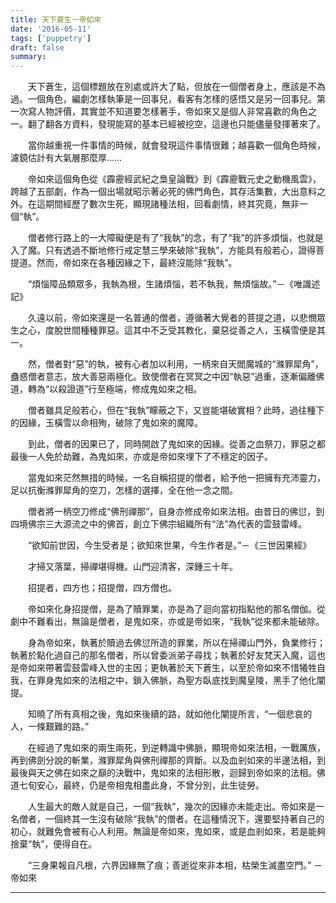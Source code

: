```yaml
---
title: 天下蒼生－帝如來
date: '2016-05-11'
tags: ['puppetry']
draft: false
summary: 
---
```


　　天下蒼生，這個標題放在別處或許大了點，但放在一個僧者身上，應該是不為過。一個角色，編劇怎樣執筆是一回事兒，看客有怎樣的感悟又是另一回事兒。第一次寫人物評價，其實並不知道要怎樣著手，帝如來又是個人非常喜歡的角色之一。翻了翻各方資料，發現能寫的基本已經被挖空，這邊也只能儘量發揮著來了。

　　當你越重視一件事情的時候，就會發現這件事情很難；越喜歡一個角色時候，濾鏡估計有大氣層那麼厚……

　　帝如來這個角色從《霹靂經武紀之梟皇論戰》到《霹靂戰元史之動機風雲》，跨越了五部劇，作為一個出場就昭示著必死的佛門角色，其存活集數，大出意料之外。在這期間經歷了數次生死，顯現諸種法相，回看劇情，終其究竟，無非一個“執”。

　　僧者修行路上的一大障礙便是有了“我執”的念，有了“我”的許多煩惱，也就是入了魔。只有透過不斷地修行戒定慧三學來破除“我執”，方能具有般若心，證得菩提道。然而，帝如來在各種因緣之下，最終沒能除“我執”。

　　“煩惱障品類眾多，我執為根，生諸煩惱，若不執我，無煩惱故。”－《唯識述記》

　　久遠以前，帝如來還是一名普通的僧者，遵循著大覺者的菩提之道，以悲憫眾生之心，度脫世間種種罪惡。這其中不乏受其教化，棄惡從善之人，玉橫雪便是其一。

　　然，僧者對“惡”的執，被有心者加以利用，一柄來自天閻魔城的“滌罪犀角”，蠱惑僧者意志，放大善惡兩極化。致使僧者在冥冥之中因“執惡”過重，逐漸偏離佛道，轉為“以殺證道”行至極端，修成鬼如來之相。

　　僧者雖具足般若心，但在“我執”矇蔽之下，又豈能堪破實相？此時，過往種下的因緣，玉橫雪以命相殉，破除了鬼如來的魔障。

　　到此，僧者的因果已了，同時開啟了鬼如來的因緣。從善之血祭刀，罪惡之都最後一人免於劫難，為鬼如來，亦或是帝如來埋下了不穩定的因子。

　　當鬼如來茫然無措的時候，一名自稱招提的僧者，給予他一把擁有充沛靈力，足以抗衡滌罪犀角的空刀，怎樣的選擇，全在他一念之間。

　　僧者將一柄空刀修成“佛刑禪那”，自身亦修成帝如來法相。由昔日的佛愆，到四境佛宗三大源流之中的佛首，創立下佛宗組織所有“法”為代表的雲鼓雷峰。

　　“欲知前世因，今生受者是；欲知來世果，今生作者是。”－《三世因果經》

　　才掃又落葉，掃禪堪得機。山門迎清客，深鍾三十年。

　　招提者，四方也；招提僧，四方僧也。

　　帝如來化身招提僧，是為了贖罪業，亦是為了迴向當初指點他的那名僧伽。從劇中不難看出，無論是僧者，是鬼如來，亦或是帝如來，“我執”從來都未能破除。

　　身為帝如來，執著於贖過去佛愆所造的罪業，所以在掃禪山門外，負業修行；執著於點化過自己的那名僧者，所以曾委派弟子尋找；執著於好友梵天入魔，這也是帝如來帶著雲鼓雷峰入世的主因；更執著於天下蒼生，以至於帝如來不惜犧牲自我，在罪身鬼如來的法相之中，鎖入佛脈，為聖方臥底找到魔皇陵，黑手了他化闡提。

　　知曉了所有真相之後，鬼如來後續的路，就如他化闡提所言，“一個悲哀的人，一條艱難的路。”

　　在經過了鬼如來的兩生兩死，到逆轉識中佛脈，顯現帝如來法相，一戰厲族，再到佛劍分說的斬業，滌罪犀角與佛刑禪那的齊斷。以及血剎如來的半邊法相，到最後與天之佛在如來之巔的決戰中，鬼如來的法相形散，迴歸到帝如來的法相。佛道七旬安心，最終，仍是帝相鬼相盡此身，不曾分別，此生徒勞。

　　人生最大的敵人就是自己，一個“我執”，幾次的因緣亦未能走出。帝如來是一名僧者，一個終其一生沒有破除“我執”的僧者。在這種情況下，還要堅持著自己的初心，就難免會被有心人利用。無論是帝如來，鬼如來，或是血剎如來，若是能夠捨棄“執”，便得自在。

　　“三身果報自凡根，六界因緣無了痕；善逝從來非本相，枯榮生滅盡空門。” －帝如來

---
